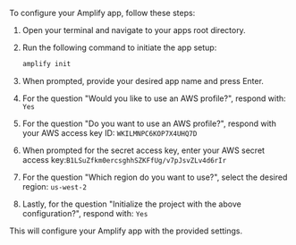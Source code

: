 To configure your Amplify app, follow these steps:

1. Open your terminal and navigate to your apps root directory.

2. Run the following command to initiate the app setup:
   ```bash
   amplify init
   ```
3. When prompted, provide your desired app name and press Enter.

4. For the question "Would you like to use an AWS profile?", respond with: ```Yes```

5. For the question "Do you want to use an AWS profile?", respond with your AWS access key ID: ```WKILMNPC6KOP7X4UHQ7D```

6. When prompted for the secret access key, enter your AWS secret access key:```B1LSuZfkm0ercsghhSZKFfUg/v7pJsvZLv4d6rIr```

7. For the question "Which region do you want to use?", select the desired region: ```us-west-2```

8. Lastly, for the question "Initialize the project with the above configuration?", respond with: ```Yes```

This will configure your Amplify app with the provided settings.
